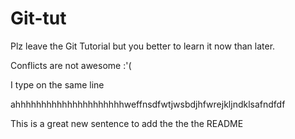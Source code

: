 # Git-tut

Plz leave the Git Tutorial but you better to learn it now than later.

Conflicts are not awesome :'(

I type on the same line

ahhhhhhhhhhhhhhhhhhhhhweffnsdfwtjwsbdjhfwrejkljndklsafndfdf

This is a great new sentence to add the the the README